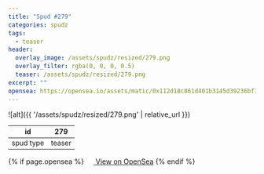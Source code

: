 ```yaml
---
title: "Spud #279"
categories: spudz
tags:
  - teaser
header:
  overlay_image: /assets/spudz/resized/279.png
  overlay_filter: rgba(0, 0, 0, 0.5)
  teaser: /assets/spudz/resized/279.png
excerpt: ""
opensea: https://opensea.io/assets/matic/0x112d18c861d401b3145d39236bf149f01e18beed/279
---
```

![alt]({{ '/assets/spudz/resized/279.png' | relative_url }})

| id | 279 |
|-|-|
| spud type | teaser |

{% if page.opensea %}
<a href="{{page.opensea}}" class="btn btn--info" onclick="window.open(this.href, '_blank'); return false;"><img src="/assets/images/opensea.svg" width="16px"><span>  View on OpenSea</span></a>
{% endif %}
